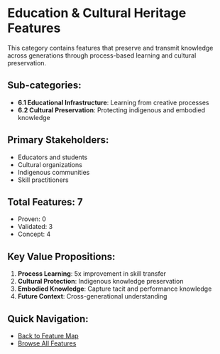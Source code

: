 # Education & Cultural Heritage Features

This category contains features that preserve and transmit knowledge across generations through process-based learning and cultural preservation.

## Sub-categories:
- **6.1 Educational Infrastructure**: Learning from creative processes
- **6.2 Cultural Preservation**: Protecting indigenous and embodied knowledge

## Primary Stakeholders:
- Educators and students
- Cultural organizations
- Indigenous communities
- Skill practitioners

## Total Features: 7
- Proven: 0
- Validated: 3
- Concept: 4

## Key Value Propositions:
1. **Process Learning**: 5x improvement in skill transfer
2. **Cultural Protection**: Indigenous knowledge preservation
3. **Embodied Knowledge**: Capture tacit and performance knowledge
4. **Future Context**: Cross-generational understanding

## Quick Navigation:
- [Back to Feature Map](../MULTI-TIER-FEATURE-MAP.md)
- [Browse All Features](../MULTI-TIER-FEATURE-MAP.md#6-education--cultural-heritage)